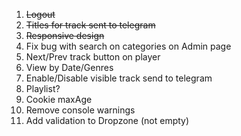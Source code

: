 1. ~~Logout~~
2. ~~Titles for track sent to telegram~~
3. ~~Responsive design~~
4. Fix bug with search on categories on Admin page
5. Next/Prev track button on player
6. View by Date/Genres
7. Enable/Disable visible track send to telegram
8. Playlist?
9. Cookie maxAge
10. Remove console warnings
11. Add validation to Dropzone (not empty)
